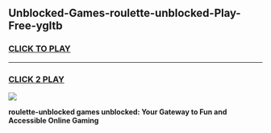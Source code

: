 
## Unblocked-Games-roulette-unblocked-Play-Free-ygltb
<h3>
<a href="https://premium76.site?title=roulette-unblocked&ref=18A1">CLICK TO PLAY</a></h3>
<hr>

<h3>
<a href="https://premium76.site?title=roulette-unblocked&ref=18A1">CLICK 2 PLAY</a>
  
</h3>

<a href="https://premium76.site?title=roulette-unblocked&ref=18A1"><img src="https://clearcache.store/games.png"></a>


**roulette-unblocked games unblocked: Your Gateway to Fun and Accessible Online Gaming**
